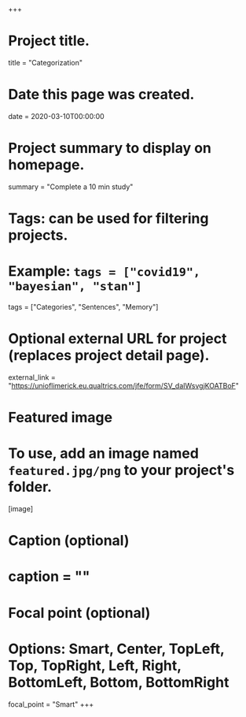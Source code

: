 +++
# Project title.
title = "Categorization"

# Date this page was created.
date = 2020-03-10T00:00:00

# Project summary to display on homepage.
summary = "Complete a 10 min study"

# Tags: can be used for filtering projects.
# Example: `tags = ["covid19", "bayesian", "stan"]`
tags = ["Categories", "Sentences", "Memory"]

# Optional external URL for project (replaces project detail page).
external_link = "https://unioflimerick.eu.qualtrics.com/jfe/form/SV_daIWsvgjKOATBoF"

# Featured image
# To use, add an image named `featured.jpg/png` to your project's folder.
[image]
  # Caption (optional)
  # caption = ""

  # Focal point (optional)
  # Options: Smart, Center, TopLeft, Top, TopRight, Left, Right, BottomLeft, Bottom, BottomRight
  focal_point = "Smart"
+++
